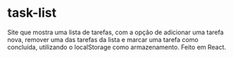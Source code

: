 # task-list
Site que mostra uma lista de tarefas, com a opção de adicionar uma tarefa nova, remover uma das tarefas da lista e marcar uma tarefa como concluída, utilizando o localStorage como armazenamento. Feito em React.
